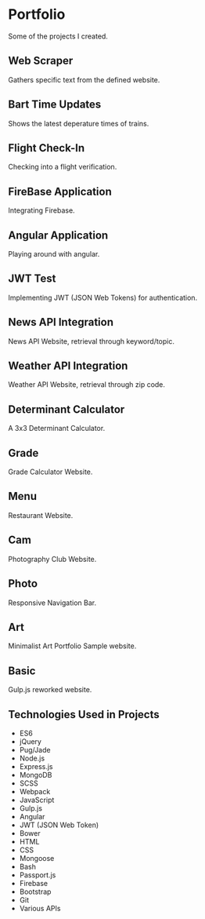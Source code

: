 # Portfolio
Some of the projects I created.

## Web Scraper
Gathers specific text from the defined website.

## Bart Time Updates
Shows the latest deperature times of trains.

## Flight Check-In
Checking into a flight verification. 

## FireBase Application
Integrating Firebase.

## Angular Application
Playing around with angular.

## JWT Test
Implementing JWT (JSON Web Tokens) for authentication.

## News API Integration
News API Website, retrieval through keyword/topic.

## Weather API Integration
Weather API Website, retrieval through zip code.

## Determinant Calculator
A 3x3 Determinant Calculator.

## Grade
Grade Calculator Website.

## Menu
Restaurant Website.

## Cam
Photography Club Website.

## Photo
Responsive Navigation Bar.

## Art
Minimalist Art Portfolio Sample website.

## Basic
Gulp.js reworked website.


## Technologies Used in Projects
* ES6
* jQuery
* Pug/Jade
* Node.js
* Express.js
* MongoDB
* SCSS
* Webpack
* JavaScript
* Gulp.js
* Angular
* JWT (JSON Web Token)
* Bower
* HTML
* CSS
* Mongoose
* Bash
* Passport.js
* Firebase
* Bootstrap
* Git
* Various APIs
